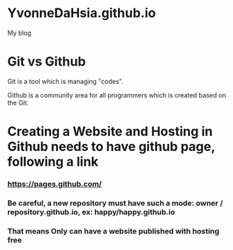 # YvonneDaHsia.github.io
My blog


# Git vs Github
Git is a tool which is managing "codes".

Github is a community area for all programmers which is created based on the Git. 

# Creating a Website and Hosting in Github needs to have github page, following a link
### https://pages.github.com/
### Be careful, a new repository must have such a mode: owner / repository.github.io, ex: happy/happy.github.io
### That means Only can have a website published with hosting free


